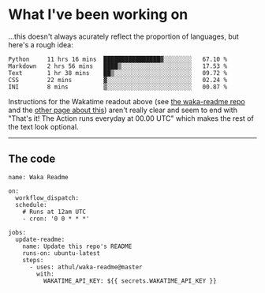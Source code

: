 # What I've been working on

…this doesn't always acurately reflect the proportion of languages, but here's a rough idea:

<!--START_SECTION:waka-->
```text
Python     11 hrs 16 mins  ████████████████▓░░░░░░░░   67.10 % 
Markdown   2 hrs 56 mins   ████▒░░░░░░░░░░░░░░░░░░░░   17.53 % 
Text       1 hr 38 mins    ██▒░░░░░░░░░░░░░░░░░░░░░░   09.72 % 
CSS        22 mins         ▓░░░░░░░░░░░░░░░░░░░░░░░░   02.24 % 
INI        8 mins          ▒░░░░░░░░░░░░░░░░░░░░░░░░   00.87 % 
```
<!--END_SECTION:waka-->

Instructions for the Wakatime readout above (see [the waka-readme repo](https://github.com/athul/waka-readme) and the [other page about this](https://github.com/marketplace/actions/waka-readme)) aren't really clear and seem to end with "That's it! The Action runs everyday at 00.00 UTC" which makes the rest of the text look optional.

---

## The code

```
name: Waka Readme

on:
  workflow_dispatch:
  schedule:
    # Runs at 12am UTC
    - cron: '0 0 * * *'

jobs:
  update-readme:
    name: Update this repo's README
    runs-on: ubuntu-latest
    steps:
      - uses: athul/waka-readme@master
        with:
          WAKATIME_API_KEY: ${{ secrets.WAKATIME_API_KEY }}
```
